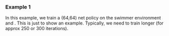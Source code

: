 ### Example 1
In this example, we train a (64,64) net policy on the swimmer environment and . This is just to show an example. Typically, we need to train longer (for approx 250 or 300 iterations).


